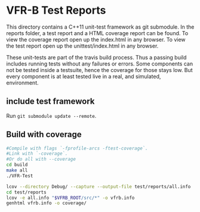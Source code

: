 # VFR-B Test Reports

This directory contains a C++11 unit-test framework as git submodule. In the reports folder, a test report and a HTML coverage report can be found. To view the coverage report open up the index.html in any browser. To view the test report open up the unittest/index.html in any browser.

These unit-tests are part of the travis build process. Thus a passing build includes running tests without any failures or errors.
Some components can not be tested inside a testsuite, hence the coverage for those stays low. But every component is at least tested live in a real, and simulated, environment.

## include test framework

Run `git submodule update --remote`.

## Build with coverage

```bash
#Compile with flags `-fprofile-arcs -ftest-coverage`.
#Link with `-coverage`.
#Or do all with --coverage
cd build
make all
./VFR-Test
```

```bash
lcov --directory Debug/ --capture --output-file test/reports/all.info
cd test/reports
lcov -e all.info "$VFRB_ROOT/src/*" -o vfrb.info
genhtml vfrb.info -o coverage/
```